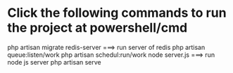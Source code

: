 # Click the following commands to run the project at powershell/cmd
 php artisan migrate
 redis-server ===> run server of redis
 php artisan queue:listen/work
 php artisan schedul:run/work
 node server.js ===> run node js server
 php artisan serve

